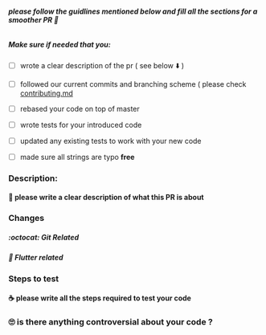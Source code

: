 
###### **please follow the guidlines mentioned below and  fill all the sections for a smoother PR 🤗**

##### Make sure **if needed** that you:
* [ ] wrote a clear description of the pr ( see below :arrow_down: )
* [ ] followed our current commits and branching scheme ( please check [contributing.md](../contributing.md)
* [ ] rebased your code on top of master
* [ ] wrote tests for your introduced code
* [ ] updated any existing tests to work with your new code
* [ ] made sure all strings are typo **free**


### Description:
#### 📰 please write a clear description of what this PR is about

### Changes
##### :octocat:  Git  Related

##### 📱 Flutter related

### Steps to test
#### ☕️ please write all the steps required to test your code

### 🙄 is there anything controversial about your code ?
